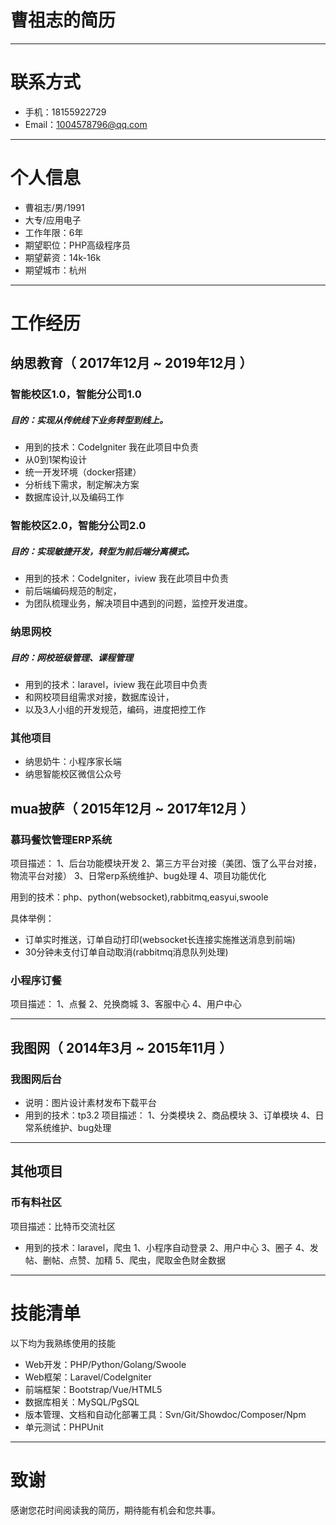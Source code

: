 # 曹祖志的简历
---

# 联系方式
- 手机：18155922729 
- Email：1004578796@qq.com

---

# 个人信息

 - 曹祖志/男/1991
 - 大专/应用电子
 - 工作年限：6年
 - 期望职位：PHP高级程序员
 - 期望薪资：14k-16k
 - 期望城市：杭州

---

# 工作经历

## 纳思教育（ 2017年12月 ~ 2019年12月 ）

### 智能校区1.0，智能分公司1.0
##### 目的：实现从传统线下业务转型到线上。
- 用到的技术：CodeIgniter
我在此项目中负责
- 从0到1架构设计
- 统一开发环境（docker搭建）
- 分析线下需求，制定解决方案
- 数据库设计,以及编码工作


### 智能校区2.0，智能分公司2.0
##### 目的：实现敏捷开发，转型为前后端分离模式。
- 用到的技术：CodeIgniter，iview
我在此项目中负责
- 前后端编码规范的制定，
- 为团队梳理业务，解决项目中遇到的问题，监控开发进度。

### 纳思网校
##### 目的：网校班级管理、课程管理
- 用到的技术：laravel，iview
我在此项目中负责
- 和网校项目组需求对接，数据库设计，
- 以及3人小组的开发规范，编码，进度把控工作

### 其他项目
- 纳思奶牛：小程序家长端
- 纳思智能校区微信公众号

## mua披萨（ 2015年12月 ~ 2017年12月 ）

###  慕玛餐饮管理ERP系统
项目描述：
1、后台功能模块开发
2、第三方平台对接（美团、饿了么平台对接，物流平台对接）
3、日常erp系统维护、bug处理
4、项目功能优化

用到的技术：php、python(websocket),rabbitmq,easyui,swoole

具体举例：
- 订单实时推送，订单自动打印(websocket长连接实施推送消息到前端)
- 30分钟未支付订单自动取消(rabbitmq消息队列处理)

### 小程序订餐
项目描述：
1、点餐
2、兑换商城
3、客服中心
4、用户中心

---


## 我图网（ 2014年3月 ~ 2015年11月 ）
### 我图网后台
- 说明：图片设计素材发布下载平台
- 用到的技术：tp3.2
项目描述：
1、分类模块
2、商品模块
3、订单模块
4、日常系统维护、bug处理
--- 

## 其他项目
### 币有料社区
项目描述：比特币交流社区
- 用到的技术：laravel，爬虫
1、小程序自动登录
2、用户中心
3、圈子
4、发帖、删帖、点赞、加精
5、爬虫，爬取金色财金数据
---

# 技能清单

以下均为我熟练使用的技能

- Web开发：PHP/Python/Golang/Swoole
- Web框架：Laravel/CodeIgniter
- 前端框架：Bootstrap/Vue/HTML5
- 数据库相关：MySQL/PgSQL
- 版本管理、文档和自动化部署工具：Svn/Git/Showdoc/Composer/Npm
- 单元测试：PHPUnit

---

# 致谢
感谢您花时间阅读我的简历，期待能有机会和您共事。
